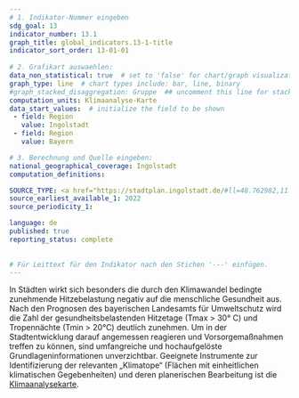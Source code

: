 ```yaml
---
# 1. Indikator-Nummer eingeben 
sdg_goal: 13 
indicator_number: 13.1
graph_title: global_indicators.13-1-title
indicator_sort_order: 13-01-01
 
# 2. Grafikart auswaehlen: 
data_non_statistical: true  # set to 'false' for chart/graph visualization 
graph_type: line  # chart types include: bar, line, binary 
#graph_stacked_disaggregation: Gruppe  ## uncomment this line for stacked bars. eplace 'Geschlecht' with the field of aggregation. 
computation_units: Klimaanalyse-Karte 
data_start_values:  # initialize the field to be shown  
 - field: Region 
   value: Ingolstadt 
 - field: Region 
   value: Bayern 

# 3. Berechnung und Quelle eingeben: 
national_geographical_coverage: Ingolstadt 
computation_definitions: 

SOURCE_TYPE: <a href="https://stadtplan.ingolstadt.de/#ll=48.762982,11.390595&z=13&m=custom379&mf=s100!o100&cat=39338,39357">Klimaanalyse-Karte Ingolstadt</a>  # data source  
source_earliest_available_1: 2022
source_periodicity_1: 

language: de   
published: true 
reporting_status: complete
 
 
# Für Leittext für den Indikator nach den Stichen '---' einfügen. 
---
```

In Städten wirkt sich besonders die durch den Klimawandel bedingte zunehmende Hitzebelastung negativ auf die menschliche Gesundheit aus. Nach den Prognosen des bayerischen Landesamts für Umweltschutz wird die Zahl der gesundheitsbelastenden Hitzetage (Tmax > 30° C) und Tropennächte (Tmin > 20°C) deutlich zunehmen. Um in der Stadtentwicklung darauf angemessen reagieren und Vorsorgemaßnahmen treffen zu können, sind umfangreiche und hochaufgelöste Grundlageninformationen unverzichtbar. Geeignete Instrumente zur Identifizierung der relevanten „Klimatope“ (Flächen mit einheitlichen klimatischen Gegebenheiten) und deren planerischen Bearbeitung ist die <a href="https://stadtplan.ingolstadt.de/#ll=48.762982,11.390595&z=13&m=custom379&mf=s100!o100&cat=39338,39357">Klimaanalysekarte</a>.
